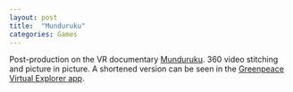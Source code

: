 ```yaml
---
layout: post
title:  "Munduruku"
categories: Games
---
```


Post-production on the VR documentary <a href="http://alchemyvr.com/productions/munduruku/" target="blank">Munduruku</a>. 360 video stitching and picture in picture.
A shortened version can be seen in the <a href="https://itunes.apple.com/gb/app/greenpeace-virtual-explorer/id1205140763?mt=8" target="blank">Greenpeace Virtual Explorer app</a>.